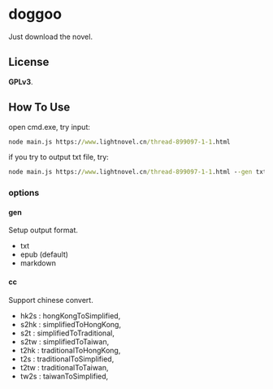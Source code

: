 # doggoo

Just download the novel.

## License

**GPLv3**.

## How To Use

open cmd.exe, try input:

``` cmd
node main.js https://www.lightnovel.cn/thread-899097-1-1.html
```

if you try to output txt file, try:

``` cmd
node main.js https://www.lightnovel.cn/thread-899097-1-1.html --gen txt
```

### options

#### gen

Setup output format.

* txt
* epub (default)
* markdown

#### cc

Support chinese convert.

* hk2s : hongKongToSimplified,
* s2hk : simplifiedToHongKong,
* s2t  : simplifiedToTraditional,
* s2tw : simplifiedToTaiwan,
* t2hk : traditionalToHongKong,
* t2s  : traditionalToSimplified,
* t2tw : traditionalToTaiwan,
* tw2s : taiwanToSimplified,
